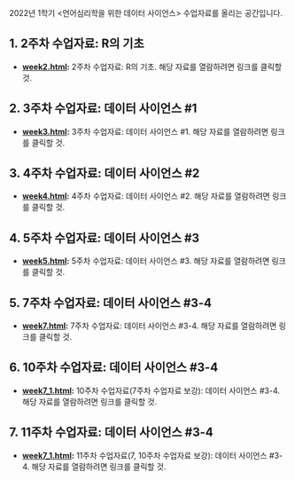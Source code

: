 2022년 1학기 <언어심리학을 위한 데이터 사이언스> 수업자료를 올리는 공간입니다.

## 1. 2주차 수업자료: R의 기초

* **[week2.html](http://cognitivepsychology.github.io/data_science_for_psycholinguistics/week2.html):** 2주차 수업자료: R의 기초. 해당 자료를 열람하려면 링크를 클릭할 것. 

## 2. 3주차 수업자료: 데이터 사이언스 #1

* **[week3.html](http://cognitivepsychology.github.io/data_science_for_psycholinguistics/week3.html):** 3주차 수업자료: 데이터 사이언스 #1. 해당 자료를 열람하려면 링크를 클릭할 것. 

## 3. 4주차 수업자료: 데이터 사이언스 #2

* **[week4.html](http://cognitivepsychology.github.io/data_science_for_psycholinguistics/week4.html):** 4주차 수업자료: 데이터 사이언스 #2. 해당 자료를 열람하려면 링크를 클릭할 것. 

## 4. 5주차 수업자료: 데이터 사이언스 #3

* **[week5.html](http://cognitivepsychology.github.io/data_science_for_psycholinguistics/week5.html):** 5주차 수업자료: 데이터 사이언스 #3. 해당 자료를 열람하려면 링크를 클릭할 것. 

## 5. 7주차 수업자료: 데이터 사이언스 #3-4

* **[week7.html](http://cognitivepsychology.github.io/data_science_for_psycholinguistics/week7.html):** 7주차 수업자료: 데이터 사이언스 #3-4. 해당 자료를 열람하려면 링크를 클릭할 것. 

## 6. 10주차 수업자료: 데이터 사이언스 #3-4

* **[week7_1.html](http://cognitivepsychology.github.io/data_science_for_psycholinguistics/week7_1.html):** 10주차 수업자료(7주차 수업자료 보강): 데이터 사이언스 #3-4. 해당 자료를 열람하려면 링크를 클릭할 것. 

## 7. 11주차 수업자료: 데이터 사이언스 #3-4

* **[week7_1.html](http://cognitivepsychology.github.io/data_science_for_psycholinguistics/week7_1.html):** 11주차 수업자료(7, 10주차 수업자료 보강): 데이터 사이언스 #3-4. 해당 자료를 열람하려면 링크를 클릭할 것. 
